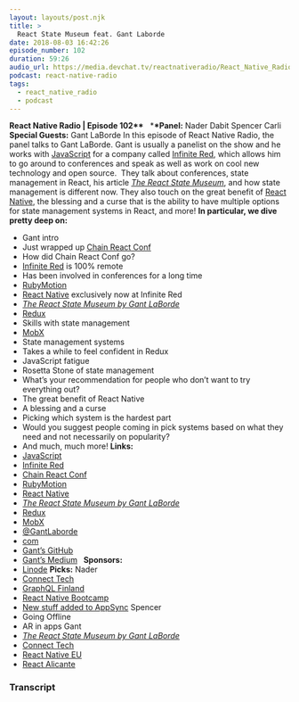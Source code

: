 ```yaml
---
layout: layouts/post.njk
title: >
  React State Museum feat. Gant Laborde
date: 2018-08-03 16:42:26
episode_number: 102
duration: 59:26
audio_url: https://media.devchat.tv/reactnativeradio/React_Native_Radio_Episode_102.mp3
podcast: react-native-radio
tags:
  - react_native_radio
  - podcast
---
```


**React Native Radio | Episode 102\*\*** &nbsp; \***\*Panel:** Nader Dabit Spencer Carli **Special Guests:** Gant LaBorde In this episode of React Native Radio, the panel talks to Gant LaBorde. Gant is usually a panelist on the show and he works with [JavaScript](https://www.javascript.com/) for a company called [Infinite Red](https://infinite.red/), which allows him to go around to conferences and speak as well as work on cool new technology and open source.&nbsp; They talk about conferences, state management in React, his article [_The React State Museum_](https://hackernoon.com/the-react-state-museum-a278c726315), and how state management is different now. They also touch on the great benefit of [React Native](https://facebook.github.io/react-native/), the blessing and a curse that is the ability to have multiple options for state management systems in React, and more! **In particular, we dive pretty deep on:**

- Gant intro
- Just wrapped up [Chain React Conf](https://infinite.red/ChainReactConf)
- How did Chain React Conf go?
- [Infinite Red](https://infinite.red/) is 100% remote
- Has been involved in conferences for a long time
- [RubyMotion](http://www.rubymotion.com/)
- [React Native](https://facebook.github.io/react-native/) exclusively now at Infinite Red
- _[The React State Museum by Gant LaBorde](https://hackernoon.com/the-react-state-museum-a278c726315)_
- [Redux](https://redux.js.org/)
- Skills with state management
- [MobX](https://mobx.js.org/getting-started.html)
- State management systems
- Takes a while to feel confident in Redux
- JavaScript fatigue
- Rosetta Stone of state management
- What’s your recommendation for people who don’t want to try everything out?
- The great benefit of React Native
- A blessing and a curse
- Picking which system is the hardest part
- Would you suggest people coming in pick systems based on what they need and not necessarily on popularity?
- And much, much more!
  **Links:**
- [JavaScript](https://www.javascript.com/)
- [Infinite Red](https://infinite.red/)
- [Chain React Conf](https://infinite.red/ChainReactConf)
- [RubyMotion](http://www.rubymotion.com/)
- [React Native](https://facebook.github.io/react-native/)
- _[The React State Museum by Gant LaBorde](https://hackernoon.com/the-react-state-museum-a278c726315)_
- [Redux](https://redux.js.org/)
- [MobX](https://mobx.js.org/getting-started.html)
- [@GantLaborde](https://twitter.com/GantLaborde?ref_src=twsrc%5Egoogle%7Ctwcamp%5Eserp%7Ctwgr%5Eauthor)
- [com](http://gantlaborde.com/)
- [Gant’s GitHub](https://github.com/GantMan)
- [Gant’s Medium](https://medium.com/@gantlaborde) **&nbsp;**
  **Sponsors:**
- [Linode](https://promo.linode.com/reactnativeradio/)
  **Picks:** Nader
- [Connect Tech](http://connect.tech/)
- [GraphQL Finland](https://graphql-finland.fi/)
- [React Native Bootcamp](https://tylermcginnis.com/free-react-native-bootcamp/)
- [New stuff added to AppSync](https://aws.amazon.com/appsync/)
  Spencer
- Going Offline
- AR in apps
  Gant
- _[The React State Museum by Gant LaBorde](https://hackernoon.com/the-react-state-museum-a278c726315)_
- [Connect Tech](http://connect.tech/)
- [React Native EU](https://react-native.eu/)
- [React Alicante](http://reactalicante.es/)

### Transcript
